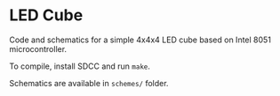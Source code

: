 # LED Cube

Code and schematics for a simple 4x4x4 LED cube based on Intel 8051 microcontroller.

To compile, install SDCC and run `make`.

Schematics are available in `schemes/` folder.
